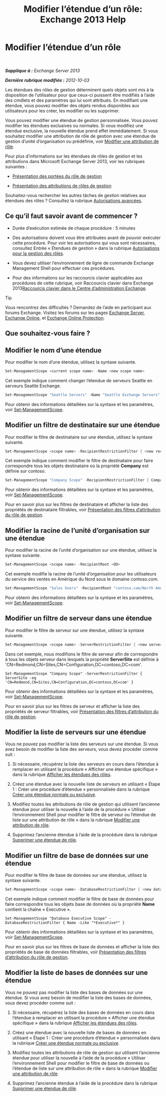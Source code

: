 ﻿---
title: 'Modifier l’étendue d’un rôle: Exchange 2013 Help'
TOCTitle: Modifier l’étendue d’un rôle
ms:assetid: 9180e1e0-c352-4ccd-8da6-885a2e309867
ms:mtpsurl: https://technet.microsoft.com/fr-fr/library/Dd298145(v=EXCHG.150)
ms:contentKeyID: 50478718
ms.date: 05/23/2018
mtps_version: v=EXCHG.150
ms.translationtype: MT
---

# Modifier l’étendue d’un rôle

 

_**Sapplique à :** Exchange Server 2013_

_**Dernière rubrique modifiée :** 2012-10-03_

Les étendues des rôles de gestion déterminent quels objets sont mis à la disposition de l’utilisateur pour que ceux-ci puissent être modifiés à l’aide des cmdlets et des paramètres qui lui sont attribués. En modifiant une étendue, vous pouvez modifier des objets rendus disponibles aux utilisateurs pour les créer, les modifier ou les supprimer.

Vous pouvez modifier une étendue de gestion personnalisée. Vous pouvez modifier les étendues exclusives ou normales. Si vous modifiez une étendue exclusive, la nouvelle étendue prend effet immédiatement. Si vous souhaitez modifier une attribution de rôle de gestion avec une étendue de gestion d’unité d’organisation ou prédéfinie, voir [Modifier une attribution de rôle](change-a-role-assignment-exchange-2013-help.md).

Pour plus d’informations sur les étendues de rôles de gestion et les attributions dans Microsoft Exchange Server 2013, voir les rubriques suivantes :

  - [Présentation des portées du rôle de gestion](understanding-management-role-scopes-exchange-2013-help.md)

  - [Présentation des attributions de rôles de gestion](understanding-management-role-assignments-exchange-2013-help.md)

Souhaitez-vous rechercher les autres tâches de gestion relatives aux étendues des rôles ? Consultez la rubrique [Autorisations avancées](advanced-permissions-exchange-2013-help.md).

## Ce qu’il faut savoir avant de commencer ?

  - Durée d’exécution estimée de chaque procédure : 5 minutes

  - Des autorisations doivent vous être attribuées avant de pouvoir exécuter cette procédure. Pour voir les autorisations qui vous sont nécessaires, consultez Entrée « Étendues de gestion » dans la rubrique [Autorisations pour la gestion des rôles](role-management-permissions-exchange-2013-help.md).

  - Vous devez utiliser l’environnement de ligne de commande Exchange Management Shell pour effectuer ces procédures.

  - Pour des informations sur les raccourcis clavier applicables aux procédures de cette rubrique, voir Raccourcis clavier dans Exchange 2013[Raccourcis clavier dans le Centre d’administration Exchange](keyboard-shortcuts-in-the-exchange-admin-center-exchange-online-protection-help.md).

> [!TIP]
> Vous rencontrez des difficultés ? Demandez de l’aide en participant aux forums Exchange. Visitez les forums sur les pages <a href="https://go.microsoft.com/fwlink/p/?linkid=60612">Exchange Server</a>, <a href="https://go.microsoft.com/fwlink/p/?linkid=267542">Exchange Online</a>, et <a href="https://go.microsoft.com/fwlink/p/?linkid=285351">Exchange Online Protection</a>.


## Que souhaitez-vous faire ?

## Modifier le nom d’une étendue

Pour modifier le nom d’une étendue, utilisez la syntaxe suivante.

```powershell
Set-ManagementScope <current scope name> -Name <new scope name>
```

Cet exemple indique comment changer l’étendue de serveurs Seattle en serveurs Seattle Exchange.

```powershell
Set-ManagementScope "Seattle Servers" -Name "Seattle Exchange Servers"
```

Pour obtenir des informations détaillées sur la syntaxe et les paramètres, voir [Set-ManagementScope](https://technet.microsoft.com/fr-fr/library/dd297996\(v=exchg.150\)).

## Modifier un filtre de destinataire sur une étendue

Pour modifier le filtre de destinataire sur une étendue, utilisez la syntaxe suivante.

```powershell
Set-ManagementScope <scope name> -RecipientRestrictionFilter { <new recipient filter> }
```

Cet exemple indique comment modifier le filtre de destinataire pour faire correspondre tous les objets destinataire où la propriété **Company** est définie sur contoso.

```powershell
Set-ManagementScope "Company Scope" -RecipientRestrictionFilter { Company -eq 'contoso' }
```

Pour obtenir des informations détaillées sur la syntaxe et les paramètres, voir [Set-ManagementScope](https://technet.microsoft.com/fr-fr/library/dd297996\(v=exchg.150\)).

Pour en savoir plus sur les filtres de destinataire et afficher la liste des propriétés de destinataire filtrables, voir [Présentation des filtres d’attribution du rôle de gestion](understanding-management-role-scope-filters-exchange-2013-help.md).

## Modifier la racine de l’unité d’organisation sur une étendue

Pour modifier la racine de l’unité d’organisation sur une étendue, utilisez la syntaxe suivante.

```powershell
Set-ManagementScope <scope name> -RecipientRoot <OU>
```

Cet exemple modifie la racine de l’unité d’organisation pour les utilisateurs du service des ventes en Amérique du Nord sous le domaine contoso.com.

```powershell
Set-ManagementScope "Sales Users" -RecipientRoot "contoso.com/North America/Sales"
```

Pour obtenir des informations détaillées sur la syntaxe et les paramètres, voir [Set-ManagementScope](https://technet.microsoft.com/fr-fr/library/dd297996\(v=exchg.150\)).

## Modifier un filtre de serveur dans une étendue

Pour modifier le filtre de serveur sur une étendue, utilisez la syntaxe suivante.

```powershell
Set-ManagementScope <scope name> -ServerRestrictionFilter { <new server filter> }
```

Dans cet exemple, nous modifions le filtre de serveur afin de correspondre à tous les objets serveur dans lesquels la propriété **ServerSite** est définie à 'CN=Redmond,CN=Sites,CN=Configuration,DC=contoso,DC=com'.

    Set-ManagementScope "Company Scope" -ServerRestrictionFilter { ServerSite -eq 'CN=Redmond,CN=Sites,CN=Configuration,DC=contoso,DC=com' }

Pour obtenir des informations détaillées sur la syntaxe et les paramètres, voir [Set-ManagementScope](https://technet.microsoft.com/fr-fr/library/dd297996\(v=exchg.150\)).

Pour en savoir plus sur les filtres de serveur et afficher la liste des propriétés de serveur filtrables, voir [Présentation des filtres d’attribution du rôle de gestion](understanding-management-role-scope-filters-exchange-2013-help.md).

## Modifier la liste de serveurs sur une étendue

Vous ne pouvez pas modifier la liste des serveurs sur une étendue. Si vous avez besoin de modifier la liste des serveurs, vous devez procéder comme suit :

1.  Si nécessaire, récupérez la liste des serveurs en cours dans l’étendue à remplacer en utilisant la procédure « Afficher une étendue spécifique » dans la rubrique [Afficher les étendues des rôles](view-role-scopes-exchange-2013-help.md).

2.  Créez une étendue avec la nouvelle liste de serveurs en utilisant « Étape 1 : Créer une procédure d’étendue » personnalisée dans la rubrique [Créer une étendue normale ou exclusive](create-a-regular-or-exclusive-scope-exchange-2013-help.md).

3.  Modifiez toutes les attributions de rôle de gestion qui utilisent l’ancienne étendue pour utiliser la nouvelle à l’aide de la procédure « Utiliser l’environnement Shell pour modifier le filtre de serveur ou l’étendue de liste sur une attribution de rôle » dans la rubrique [Modifier une attribution de rôle](change-a-role-assignment-exchange-2013-help.md).

4.  Supprimez l’ancienne étendue à l’aide de la procédure dans la rubrique [Supprimer une étendue de rôle](remove-a-role-scope-exchange-2013-help.md).

## Modifier un filtre de base de données sur une étendue

Pour modifier le filtre de base de données sur une étendue, utilisez la syntaxe suivante.

```powershell
Set-ManagementScope <scope name> -DatabaseRestrictionFilter { <new database filter> }
```

Cet exemple indique comment modifier le filtre de base de données pour faire correspondre tous les objets base de données où la propriété **Name** contient la chaîne « Executive ».

    Set-ManagementScope "Database Executive Scope" -DatabaseRestrictionFilter { Name -Like "*Executive*" }

Pour obtenir des informations détaillées sur la syntaxe et les paramètres, voir [Set-ManagementScope](https://technet.microsoft.com/fr-fr/library/dd297996\(v=exchg.150\)).

Pour en savoir plus sur les filtres de base de données et afficher la liste des propriétés de base de données filtrables, voir [Présentation des filtres d’attribution du rôle de gestion](understanding-management-role-scope-filters-exchange-2013-help.md).

## Modifier la liste de bases de données sur une étendue

Vous ne pouvez pas modifier la liste des bases de données sur une étendue. Si vous avez besoin de modifier la liste des bases de données, vous devez procéder comme suit :

1.  Si nécessaire, récupérez la liste des bases de données en cours dans l’étendue à remplacer en utilisant la procédure « Afficher une étendue spécifique » dans la rubrique [Afficher les étendues des rôles](view-role-scopes-exchange-2013-help.md).

2.  Créez une étendue avec la nouvelle liste de bases de données en utilisant « Étape 1 : Créer une procédure d’étendue » personnalisée dans la rubrique [Créer une étendue normale ou exclusive](create-a-regular-or-exclusive-scope-exchange-2013-help.md).

3.  Modifiez toutes les attributions de rôle de gestion qui utilisent l’ancienne étendue pour utiliser la nouvelle à l’aide de la procédure « Utiliser l’environnement Shell pour modifier le filtre de base de données ou l’étendue de liste sur une attribution de rôle » dans la rubrique [Modifier une attribution de rôle](change-a-role-assignment-exchange-2013-help.md).

4.  Supprimez l’ancienne étendue à l’aide de la procédure dans la rubrique [Supprimer une étendue de rôle](remove-a-role-scope-exchange-2013-help.md).

